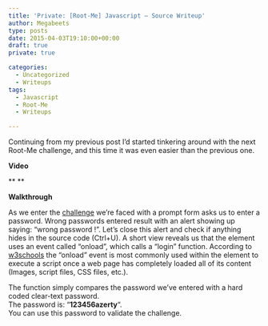 ```yaml
---
title: 'Private: [Root-Me] Javascript – Source Writeup'
author: Megabeets
type: posts
date: 2015-04-03T19:10:00+00:00
draft: true
private: true

categories:
  - Uncategorized
  - Writeups
tags:
  - Javascript
  - Root-Me
  - Writeups

---
```

Continuing from my previous post I&#8217;d started tinkering around with the next Root-Me challenge, and this time it was even easier than the previous one.

**Video**

** **

**Walkthrough**

As we enter the [challenge][1] we&#8217;re faced with a prompt form asks us to enter a password. Wrong passwords entered result with an alert showing up saying: &#8220;wrong password !&#8221;. Let&#8217;s close this alert and check if anything hides in the source code (Ctrl+U). A short view reveals us that the <body> element uses an event called &#8220;onload&#8221;, which calls a &#8220;login&#8221; function. According to <a href="http://www.w3schools.com/" target="_blank">w3schools</a> the &#8220;onload&#8221; event is most commonly used within the <body> element to execute a script once a web page has completely loaded all of its content (Images, script files, CSS files, etc.).

The function simply compares the password we&#8217;ve entered with a hard coded clear-text password.  
The password is: &#8220;**123456azerty**&#8220;.  
You can use this password to validate the challenge.





 [1]: https://www.root-me.org/en/Challenges/Web-Client/Javascript-Source